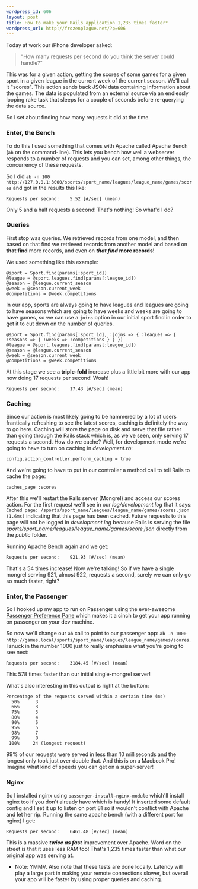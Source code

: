 ```yaml
--- 
wordpress_id: 606
layout: post
title: How to make your Rails application 1,235 times faster*
wordpress_url: http://frozenplague.net/?p=606
---
```

Today at work our iPhone developer asked:

<blockquote>"How many requests per second do you think the server could handle?"</blockquote>

This was for a given action, getting the scores of some games for a given sport in a given league in the current week of the current season. We'll call it "scores". This action sends back JSON data containing information about the games. The data is populated from an external source via an endlessly looping rake task that sleeps for a couple of seconds before re-querying the data source.

So I set about finding how many requests it did at the time.


<h3>Enter, the Bench</h3>

To do this I used something that comes with Apache called Apache Bench (`ab` on the command-line). This lets you bench how well a webserver responds to a number of requests and you can set, among other things, the concurrency of these requests. 

So I did `ab -n 100 http://127.0.0.1:3000/sports/sport_name/leagues/league_name/games/scores` and got in the results this like:

    Requests per second:    5.52 [#/sec] (mean)

Only 5 and a half requests a second! That's nothing! So what'd I do?

<h3>Queries</h3>

First stop was queries. We retrieved records from one model, and then based on that find we retrieved records from another model and based on <strong>that find</strong> more records, and even on <strong><em>that find</em> more records!</strong>

We used something like this example:

    @sport = Sport.find(params[:sport_id])
    @league = @sport.leagues.find(params[:league_id])
    @season = @league.current_season
    @week = @season.current_week
    @competitions = @week.competitions 

In our app, sports are always going to have leagues and leagues are going to have seasons which are going to have weeks and weeks are going to have games, so we can use a `joins` option in our initial sport find in order to get it to cut down on the number of queries.

    @sport = Sport.find(params[:sport_id], :joins => { :leagues => { :seasons => { :weeks => :competitions } } })
    @league = @sport.leagues.find(params[:league_id])
    @season = @league.current_season
    @week = @season.current_week
    @competitions = @week.competitions 

At this stage we see a <strong>triple-fold</strong> increase plus a little bit more with our app now doing 17 requests per second! Woah!

    Requests per second:    17.43 [#/sec] (mean)

<h3>Caching</h3>

Since our action is most likely going to be hammered by a lot of users frantically refreshing to see the latest scores, caching is definitely the way to go here. Caching will store the page on disk and serve that file rather than going through the Rails stack which is, as we've seen, only serving 17 requests a second. How do we cache? Well, for development mode we're going to have to turn on caching in <em>development.rb</em>:

    config.action_controller.perform_caching = true

And we're going to have to put in our controller a method call to tell Rails to cache the page:

    caches_page :scores

After this we'll restart the Rails server (Mongrel) and access our scores action. For the first request we'll see in our <em>log/development.log</em> that it says: `Cached page: /sports/sport_name/leagues/league_name/games/scores.json (1.6ms)` indicating that this page has been cached. Future requests to this page will not be logged in <em>development.log</em> because Rails is serving the file <em>sports/sport_name/leagues/league_name/games/score.json</em> directly from the <em>public</em> folder.

Running Apache Bench again and we get:

`Requests per second:    921.93 [#/sec] (mean)`

That's a 54 times increase! Now we're talking! So if we have a single mongrel serving 921, almost 922, requests a second, surely we can only go so much faster, right?

<h3>Enter, the Passenger</h3>

So I hooked up my app to run on Passenger using the ever-awesome <a href='http://www.fngtps.com/passenger-preference-pane'>Passenger Preference Pane</a> which makes it a cinch to get your app running on passenger on your dev machine. 

So now we'll change our `ab` call to point to our passenger app: `ab -n 1000 http://games.local/sports/sport_name/leagues/league_name/games/scores`. I snuck in the number 1000 just to really emphasise what you're going to see next:

`Requests per second:    3184.45 [#/sec] (mean)`

This 578 times faster than our initial single-mongrel server! 

What's also interesting in this output is right at the bottom:

    Percentage of the requests served within a certain time (ms)
      50%      3
      66%      3
      75%      3
      80%      4
      90%      5
      95%      5
      98%      7
      99%      8
     100%     24 (longest request)

99% of our requests were served in less than 10 milliseconds and the longest only took just over double that. And this is on a Macbook Pro! Imagine what kind of speeds you can get on a super-server!

<h3>Nginx</h3>

So I installed nginx using `passenger-install-nginx-module` which'll install nginx too if you don't already have which is handy! It inserted some default config and I set it up to listen on port 81 so it wouldn't conflict with Apache and let her rip. Running the same apache bench (with a different port for nginx) I get:

`Requests per second:    6461.48 [#/sec] (mean)`

This is a massive <strong><em>twice as fast</em></strong> improvement over Apache. Word on the street is that it uses less RAM too! That's 1,235 times faster than what our original app was serving at.

* Note: YMMV. Also note that these tests are done locally. Latency will play a large part in making your remote connections slower, but overall your app will be faster by using proper queries and caching.
